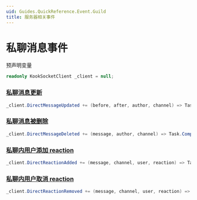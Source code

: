 ```yaml
---
uid: Guides.QuickReference.Event.Guild
title: 服务器相关事件
---
```


# 私聊消息事件

预声明变量

```csharp
readonly KookSocketClient _client = null;
```

### [私聊消息更新]

```csharp
_client.DirectMessageUpdated += (before, after, author, channel) => Task.CompletedTask;
```

### [私聊消息被删除]

```csharp
_client.DirectMessageDeleted += (message, author, channel) => Task.CompletedTask;
```

### [私聊内用户添加 reaction]

```csharp
_client.DirectReactionAdded += (message, channel, user, reaction) => Task.CompletedTask;
```

### [私聊内用户取消 reaction]

```csharp
_client.DirectReactionRemoved += (message, channel, user, reaction) => Task.CompletedTask;
```

[私聊消息更新]: https://developer.kookapp.cn/doc/event/direct-message#私聊消息更新
[私聊消息被删除]: https://developer.kookapp.cn/doc/event/direct-message#私聊消息被删除
[私聊内用户添加 reaction]: https://developer.kookapp.cn/doc/event/direct-message#私聊内用户添加%20reaction
[私聊内用户取消 reaction]: https://developer.kookapp.cn/doc/event/direct-message#私聊内用户取消%20reaction
